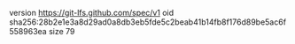 version https://git-lfs.github.com/spec/v1
oid sha256:28b2e1e3a8d29ad0a8db3eb5fde5c2beab41b14fb8f176d89be5ac6f558963ea
size 79
